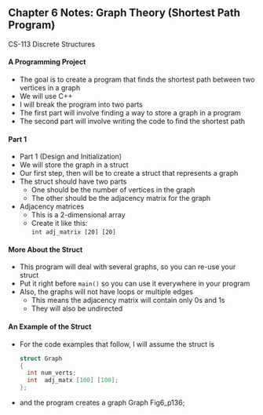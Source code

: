 ## Chapter 6 Notes: Graph Theory (Shortest Path Program)
CS-113 Discrete Structures  

#### A Programming Project
- The goal is to create a program that finds the shortest path between two vertices in a graph
- We will use C++
- I will break the program into two parts
- The first part will involve finding a way to store a graph in a program
- The second part will involve writing the code to find the shortest path

#### Part 1
- Part 1 (Design and Initialization)
- We will store the graph in a struct
- Our first step, then will be to create a struct that represents a graph
- The struct should have two parts
  - One should be the number of vertices in the graph
  - The other should be the adjacency matrix for the graph
- Adjacency matrices
  - This is a 2-dimensional array
  - Create it like this:  
    `int adj_matrix [20] [20]`

#### More About the Struct
- This program will deal with several graphs, so you can re-use your struct
- Put it right before `main()` so you can use it everywhere in your program
- Also, the graphs will not have loops or multiple edges
  - This means the adjacency matrix will contain only 0s and 1s
  - They will also be undirected

#### An Example of the Struct
- For the code examples that follow, I will assume the struct is
  ```cpp
  struct Graph
  {
    int num_verts;
    int  adj_matx [100] [100];
  };
  ```
- and the program creates a graph Graph Fig6_p136;


  
